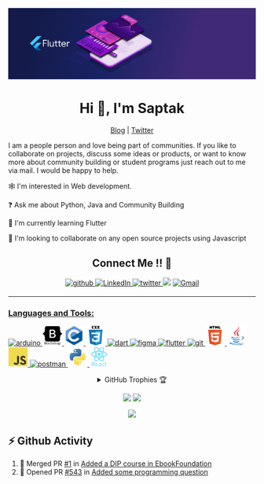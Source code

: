 <head><link rel="stylesheet" href=""></head>

<!--<h3 align="center">Aspiring Full Stack Developer | Community Evangelist | Story Teller</h3>-->
<img src="images/Blog-Banner-9.jpg">
<h1 align="center">Hi 👋, I'm Saptak</h1>
<p align="center">
<a href="">Blog</a> | <a href="https://twitter.com/MasterSaptak" target="_blank">Twitter</a>
</p>

<!--<img src="https://media.giphy.com/media/26tn33aiTi1jkl6H6/giphy.gif" align="left">-->

<!--<p>I am an aspiring full stack developer from Mar Baselios College of Engineering and Technology current;y pursuing the third year of Computer Science Engineering. I have experience working with Java, Python, and Machine Learning.</p>-->

<p>I am a people person and love being part of communities. <strong></strong>If you like to collaborate on projects, discuss some ideas or products, or want to know more about community building or student programs just reach out to me via mail.  I would be happy to help.</p>

🕸️ I'm interested in Web development.

❓ Ask me about Python, Java and Community Building

📖 I'm currently learning Flutter

🤝 I'm looking to collaborate on any open source projects using Javascript

<h2 align="center">Connect Me !! 🤝</h2>

<p align="center">
<a href="https://github.com/MasterSaptak009" target="_blank">
<img src=https://img.shields.io/badge/github-%2324292e.svg?&style=for-the-badge&logo=github&logoColor=white alt=github style="margin-bottom: 5px;" />
</a>
<a href="https://www.linkedin.com/in/saptak-roy-akash-44b226248/" target="_blank">
<img alt="LinkedIn" src="https://img.shields.io/badge/linkedin%20-%230077B5.svg?&style=for-the-badge&logo=linkedin&logoColor=white"/>
</a>
<a href="https://twitter.com/MasterSaptak" target="_blank">
<img src=https://img.shields.io/badge/twitter-%2300acee.svg?&style=for-the-badge&logo=twitter&logoColor=white alt=twitter style="margin-bottom: 5px;" />
</a>
<a href="https://hashnode.com/@MasterSaptak" target="_blank">
<img src="https://img.shields.io/badge/Hashnode-2962FF?style=for-the-badge&logo=hashnode&logoColor=white"></a>
<a href="mailto:burningsoulofdarkness@gmail.com" target="_blank">
<img alt="Gmail" src="https://img.shields.io/badge/Gmail-D14836?style=for-the-badge&logo=gmail&logoColor=white" />
</p>

---

<h3 align="left">Languages and Tools:</h3>
<p align="left"> <a href="https://www.arduino.cc/" target="_blank"> <img src="https://cdn.worldvectorlogo.com/logos/arduino-1.svg" alt="arduino" width="40" height="40"/> </a> <a href="https://getbootstrap.com" target="_blank"> <img src="https://raw.githubusercontent.com/devicons/devicon/master/icons/bootstrap/bootstrap-plain-wordmark.svg" alt="bootstrap" width="40" height="40"/> </a> <a href="https://www.cprogramming.com/" target="_blank"> <img src="https://raw.githubusercontent.com/devicons/devicon/master/icons/c/c-original.svg" alt="c" width="40" height="40"/> </a> <a href="https://www.w3schools.com/css/" target="_blank"> <img src="https://raw.githubusercontent.com/devicons/devicon/master/icons/css3/css3-original-wordmark.svg" alt="css3" width="40" height="40"/> </a> <a href="https://dart.dev" target="_blank"> <img src="https://www.vectorlogo.zone/logos/dartlang/dartlang-icon.svg" alt="dart" width="40" height="40"/> </a> <a href="https://www.figma.com/" target="_blank"> <img src="https://www.vectorlogo.zone/logos/figma/figma-icon.svg" alt="figma" width="40" height="40"/> </a> <a href="https://flutter.dev" target="_blank"> <img src="https://www.vectorlogo.zone/logos/flutterio/flutterio-icon.svg" alt="flutter" width="40" height="40"/> </a> <a href="https://git-scm.com/" target="_blank"> <img src="https://www.vectorlogo.zone/logos/git-scm/git-scm-icon.svg" alt="git" width="40" height="40"/> </a> <a href="https://www.w3.org/html/" target="_blank"> <img src="https://raw.githubusercontent.com/devicons/devicon/master/icons/html5/html5-original-wordmark.svg" alt="html5" width="40" height="40"/> </a> <a href="https://www.java.com" target="_blank"> <img src="https://raw.githubusercontent.com/devicons/devicon/master/icons/java/java-original.svg" alt="java" width="40" height="40"/> </a> <a href="https://developer.mozilla.org/en-US/docs/Web/JavaScript" target="_blank"> <img src="https://raw.githubusercontent.com/devicons/devicon/master/icons/javascript/javascript-original.svg" alt="javascript" width="40" height="40"/> </a> <a href="https://postman.com" target="_blank"> <img src="https://www.vectorlogo.zone/logos/getpostman/getpostman-icon.svg" alt="postman" width="40" height="40"/> </a> <a href="https://www.python.org" target="_blank"> <img src="https://raw.githubusercontent.com/devicons/devicon/master/icons/python/python-original.svg" alt="python" width="40" height="40"/> </a> <a href="https://reactjs.org/" target="_blank"> <img src="https://raw.githubusercontent.com/devicons/devicon/master/icons/react/react-original-wordmark.svg" alt="react" width="40" height="40"/> </a> </p>

<details align="center">
  <summary>GitHub Trophies 🏆</summary>
<p align="center">
  <a href="https://github.com/ryo-ma/github-profile-trophy" target="_blank">
    <img src="https://github-profile-trophy.vercel.app/?username=MasterSaptak009&theme=gruvbox"/>
  </a>
</p>
</details>



<!--[![Saptak's github activity graph](https://activity-graph.herokuapp.com/graph?username=MasterSaptak009&theme=xcode)](https://github.com/MasterSaptak009)-->

<p align = "center">
  <img src = "https://github-readme-stats.vercel.app/api?username=MasterSaptak009&show_icons=true&theme=radical&line_height=27">
  <img src = "https://github-readme-stats.vercel.app/api/top-langs/?username=MasterSaptak009&theme=radical">
</p> 
<p align = "center">
<img width="50%" src="https://github-readme-streak-stats.herokuapp.com/?user=MasterSaptak009&show_icons=true&locale=en&layout=compact&theme=radical&line_height=0" />
</p>

## ⚡ Github Activity

<!--START_SECTION:activity-->

1. 🎉 Merged PR [#1](https://github.com/EbookFoundation/free-programming-books/pull/8790/files) in [Added a DIP course in EbookFoundation](https://github.com/advaith-unnikrishnan/Project)
2. 💪 Opened PR [#543](https://github.com/education/GitHubGraduation-2022/pull/543) in [Added some programming question](https://github.com/Ebazhanov/linkedin-skill-assessments-quizzes/pull/5036#issuecomment-1291531202)

<!--END_SECTION:activity-->
<!-- 
## 📖 Latest Blog Posts-->

<!-- BLOG-POST-LIST:START -->
<!--
- [How I started technical writing](https://blog.advaith.co/how-i-started-technical-writing)
- [Polymorphism in Java](https://blog.advaith.co/polymorphism-in-java)
- [The First Coffee](https://blog.advaith.co/the-first-coffee)
- [Beginner’s Guide to Cloud Computing](https://blog.advaith.co/beginners-guide-to-cloud-computing-545698131be)
- [Analysis of Algorithms](https://blog.advaith.co/analysis-of-algorithms) -->

<!-- BLOG-POST-LIST:END -->
<!--
## 📊 Weekly Development Breakdown -->

<!--START_SECTION:waka-->
<!--
```text
JavaScript   2 hrs 14 mins   █████████████░░░░░░░░░░░░   51.77 %
Other        1 hr 34 mins    █████████░░░░░░░░░░░░░░░░   36.41 %
``` -->

<!--END_SECTION:waka-->
